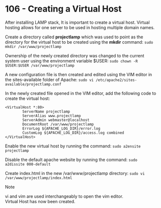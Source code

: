 # 106 - Creating a Virtual Host
After installing LAMP stack, It is important to create a virtual host. Virtual hosting allows for one server to be used in hosting multiple domain names.

Create a directory called **projectlamp** which was used to point as the directory for the virtual host to be created using the **mkdir** command: `sudo mkdir /var/www/projectlamp`

Ownership of the newly created directory was changed to the current system user using the environment variable $USER: `sudo chown -R $USER:$USER /var/www/projectlamp`

A new configuration file is then created and edited using the VIM editor in the sites-available folder of Apache: `sudo vi /etc/apache2/sites-available/projectlamp.conf`

In the newly created file opened in the VIM editor, add the following code to create the virtual host:

    <VirtualHost *:80>
    		ServerName projectlamp
    		ServerAlias www.projectlamp
    		ServerAdmin webmaster@localhost
    		DocumentRoot /var/www/projectlamp
    		ErrorLog ${APACHE_LOG_DIR}/error.log
    		CustomLog ${APACHE_LOG_DIR}/access.log combined
    </VirtualHost> 

Enable the new virtual host by running the command: `sudo a2ensite projectlamp`

Disable the default apache website by running the command: `sudo a2dissite 000-default`

Create index.html in the new /var/www/projectlamp directory: `sudo vi /var/www/projectlamp/index.html`

> [!NOTE]
> vi and vim are used interchangeably to open the vim editor.  
> Virtual Host has now been created.


